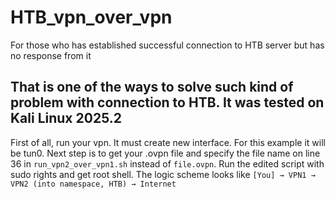 # HTB_vpn_over_vpn
For those who has established successful connection to HTB server but has no response from it

## That is one of the ways to solve such kind of problem with connection to HTB. It was tested on Kali Linux 2025.2
First of all, run your vpn. It must create new interface. For this example it will be tun0.
Next step is to get your .ovpn file and specify the file name on line 36 in `run_vpn2_over_vpn1.sh` instead of `file.ovpn`.
Run the edited script with sudo rights and get root shell. The logic scheme looks like `[You] → VPN1 → VPN2 (into namespace, HTB) → Internet`
